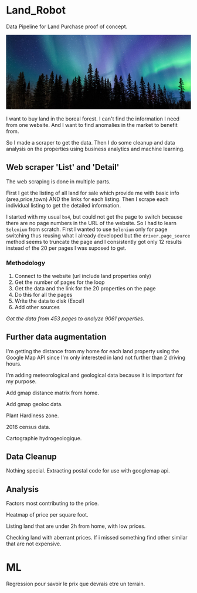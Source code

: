 # Land_Robot
Data Pipeline for Land Purchase proof of concept.

![Boreal Forest](/media/myboreal.jpg)

I want to buy land in the boreal forest. I can't find the information I need from one website. And I want to find anomalies in the market to benefit from.

So I made a scraper to get the data. Then I do some cleanup and data analysis on the properties using business analytics and machine learning.

## Web scraper 'List' and 'Detail'

The web scraping is done in multiple parts.

First I get the listing of all land for sale which provide me with basic info (area,price,town) AND the links for each listing. Then I scrape each individual listing to get the detailed information.

I started with my usual `bs4`, but could not get the page to switch because there are no page numbers in the URL of the website. So I had to learn `Selenium` from scratch. First I wanted to use `Selenium` only for page switching thus reusing what I already developed but the `driver.page_source` method seems to truncate the page and I consistently got only 12 results instead of the 20 per pages I was suposed to get.

### Methodology

1. Connect to the website (url include land properties only)
2. Get the number of pages for the loop
3. Get the data and the link for the 20 properties on the page
4. Do this for all the pages
5. Write the data to disk (Excel)
6. Add other sources

*Got the data from 453 pages to analyze 9061 properties.*

## Further data augmentation

I'm getting the distance from my home for each land property using the Google Map API since I'm only interested in land not further than 2 driving hours. 

I'm adding meteorological and geological data because it is important for my purpose.

Add gmap distance matrix from home.

Add gmap geoloc data.

Plant Hardiness zone.

2016 census data.

Cartographie hydrogeologique.



## Data Cleanup

Nothing special. Extracting postal  code for use with googlemap api. 


## Analysis

Factors most contributing to the price.

Heatmap of price per square foot.

Listing land that are under 2h from home, with low prices.

Checking land with aberrant prices. If i missed something find other similar that are not expensive.

# ML

Regression pour savoir le prix que devrais etre un terrain.
